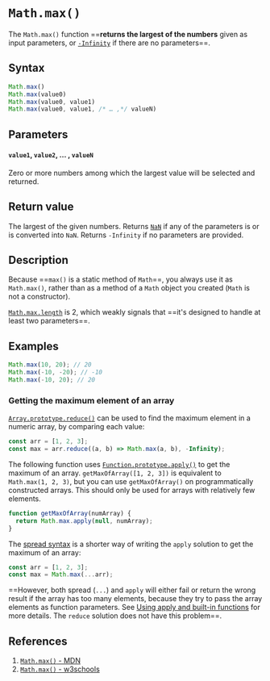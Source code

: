 # `Math.max()`

The `Math.max()` function ==**returns the largest of the numbers** given as input parameters, or [`-Infinity`](https://developer.mozilla.org/en-US/docs/Web/JavaScript/Reference/Global_Objects/Infinity) if there are no parameters==.

## Syntax

```js
Math.max()
Math.max(value0)
Math.max(value0, value1)
Math.max(value0, value1, /* … ,*/ valueN)
```

## Parameters

#### `value1`, `value2`, … , `valueN`

Zero or more numbers among which the largest value will be selected and returned.

## Return value

The largest of the given numbers. Returns [`NaN`](https://developer.mozilla.org/en-US/docs/Web/JavaScript/Reference/Global_Objects/NaN) if any of the parameters is or is converted into `NaN`. Returns `-Infinity` if no parameters are provided.

## Description

Because ==`max()` is a static method of `Math`==, you always use it as `Math.max()`, rather than as a method of a `Math` object you created (`Math` is not a constructor).

[`Math.max.length`](https://developer.mozilla.org/en-US/docs/Web/JavaScript/Reference/Global_Objects/Function/length) is 2, which weakly signals that ==it's designed to handle at least two parameters==.

## Examples

```js
Math.max(10, 20); // 20
Math.max(-10, -20); // -10
Math.max(-10, 20); // 20
```

### Getting the maximum element of an array

[`Array.prototype.reduce()`](https://developer.mozilla.org/en-US/docs/Web/JavaScript/Reference/Global_Objects/Array/reduce) can be used to find the maximum element in a numeric array, by comparing each value:

```js
const arr = [1, 2, 3];
const max = arr.reduce((a, b) => Math.max(a, b), -Infinity);
```

The following function uses [`Function.prototype.apply()`](https://developer.mozilla.org/en-US/docs/Web/JavaScript/Reference/Global_Objects/Function/apply) to get the maximum of an array. `getMaxOfArray([1, 2, 3])` is equivalent to `Math.max(1, 2, 3)`, but you can use `getMaxOfArray()` on programmatically constructed arrays. This should only be used for arrays with relatively few elements.

```js
function getMaxOfArray(numArray) {
  return Math.max.apply(null, numArray);
}
```

The [spread syntax](https://developer.mozilla.org/en-US/docs/Web/JavaScript/Reference/Operators/Spread_syntax) is a shorter way of writing the `apply` solution to get the maximum of an array:

```js
const arr = [1, 2, 3];
const max = Math.max(...arr);
```

==However, both spread (`...`) and `apply` will either fail or return the wrong result if the array has too many elements, because they try to pass the array elements as function parameters. See [Using apply and built-in functions](https://developer.mozilla.org/en-US/docs/Web/JavaScript/Reference/Global_Objects/Function/apply#using_apply_and_built-in_functions) for more details. The `reduce` solution does not have this problem==.

## References

1. [`Math.max()` - MDN](https://developer.mozilla.org/en-US/docs/Web/JavaScript/Reference/Global_Objects/Math/max)
1. [`Math.max()` - w3schools](https://www.w3schools.com/jsref/jsref_max.asp)